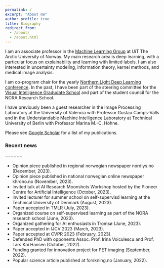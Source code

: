 ```yaml
---
permalink: /
excerpt: "About me"
author_profile: true
title: Biography
redirect_from: 
  - /about/
  - /about.html
---
```


I am an associate professor in the [Machine Learning Group](https://machine-learning.uit.no) at UiT The Arctic University of Norway. My main research area is deep learning, with a particular focus on explainability and learning with limited labels. I am also interested in uncertainty modeling, information theory, kernel methods, and medical image analysis.

I am co-program chair for the yearly [Northern Light Deep Learning conference](https://www.nldl.org). In the past, I have been part of the steering committee for the [Visual Intelligence Gradudate School](https://www.visual-intelligence.no/about/vigs) and part of the student council for the NORA Research School.

I have previously been a guest researcher in the Image Processing Laboratory at the University of Valencia with Professor Gustau Camps-Valls and in the Understandable Machine Intelligence Laboratory at Technical University of Berlin with Professor Marina M.-C. Höhne.

Please see [Google Scholar](https://scholar.google.no/citations?user=gUd35ngAAAAJ&hl=no) for a list of my publications.


### Recent news
======
* Opinion piece published in regional norwegian newspaper nordlys.no (December, 2023).
* Opinion piece published in national norwegian online newspaper khrono.no (November, 2023).
* Invited talk at AI Research Moonshots Workshop hosted by the Pioneer Centre for Artificial Intelligence (October, 2023).
* Invited lecturer for summer school on self-supervisd learning at the Technical University of Denmark (August, 2023).
* Paper accepted in TMLR (July, 2023).
* Organized course on self-supervised learning as part of the NORA research school (June, 2023).
* Organized gathering for AI enthusiasts in Tromsø (June, 2023).
* Paper accepted in IJCV 2023 (March, 2023).
* Paper accepted at CVPR 2023 (February, 2023).
* Defended PhD with opponents Assoc. Prof. Irina Voiculescu and Prof. Lars Kai Hansen (October, 2022).
* Funding granted for innovation project for PET imaging (September, 2022).
* Popular science article published at forskning.no (January, 2022).
